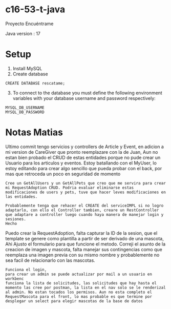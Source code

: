 # c16-53-t-java

Proyecto Encuéntrame

Java version : 17 

# Setup

1. Install MySQL
2. Create database 

```
CREATE DATABASE rescatame;
```

3. To connect to the database you must define the following environment variables with your database username and password respectively:

```
MYSQL_DB_USERNAME
MYSQL_DB_PASSWORD
```

# Notas Matias
Ultimo commit tengo servicios y controllers de Article y Event, en adicion a mi version de CareGiver que pronto reemplazare con la de Juan, Aun no estan bien probado el CRUD de estas entidades porque no pude crear un Usuario para los articulos y eventos.
Estoy batallando con el MyUser, lo estoy editando para crear algo sencillo que pueda probar con el back, por mas que retroceda un poco en seguridad de momento

```
Cree un GetAllUsers y un GetAllPets que creo que me servira para crear mi RequestAdoption CRUD. Podria evaluar eliminarse estas modificaciones de users y pets, tuve que hacer leves modificaciones en las entidades.

Probablemente tenga que rehacer el CREATE del serviceIMPL si no logro adaptarlo, con ello el Controller tambien, creare un RestController que adaptare a controller luego cuando haya manera de manejar login y sesiones.
Hecho
```

Puedo crear la RequestAdoption, falta capturar la ID de la sesion, que el template se genere como plantilla a partir de ser derivado de una mascota, Ahi Ajusto el formulario para que funcione el metodo.
Correji el asunto de la creacion de imagen y mascota, falta manejar sus contingencias como que reemplaza una imagen previa con su mismo nombre y probablemente no sea facil de relacionarlo con las mascotas.

```
Funciona el login, 
para crear un admin se puede actualizar por mail a un usuario en workbenc
funciona la lista de solicitudes, las solicitudes que hay hasta el momento las cree por postman, la lista en el nav solo se le renderizal al admin. No estan tocados los permisos. Aun no esta completo el RequestMascota para el front, lo mas probable es que termine por desplegar un select para elegir mascotas de la base de datos
```



